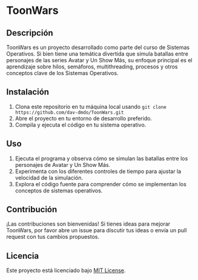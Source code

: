 # ToonWars

## Descripción

ToonWars es un proyecto desarrollado como parte del curso de Sistemas Operativos. Si bien tiene una temática divertida que simula batallas entre personajes de las series Avatar y Un Show Más, su enfoque principal es el aprendizaje sobre hilos, semáforos, multithreading, procesos y otros conceptos clave de los Sistemas Operativos.

## Instalación

1. Clona este repositorio en tu máquina local usando `git clone https://github.com/dav-dmdo/ToonWars.git`
2. Abre el proyecto en tu entorno de desarrollo preferido.
3. Compila y ejecuta el código en tu sistema operativo.

## Uso

1. Ejecuta el programa y observa cómo se simulan las batallas entre los personajes de Avatar y Un Show Más.
2. Experimenta con los diferentes controles de tiempo para ajustar la velocidad de la simulación.
3. Explora el código fuente para comprender cómo se implementan los conceptos de sistemas operativos.

## Contribución

¡Las contribuciones son bienvenidas! Si tienes ideas para mejorar ToonWars, por favor abre un issue para discutir tus ideas o envía un pull request con tus cambios propuestos.

## Licencia

Este proyecto está licenciado bajo [MIT License](LICENSE).
